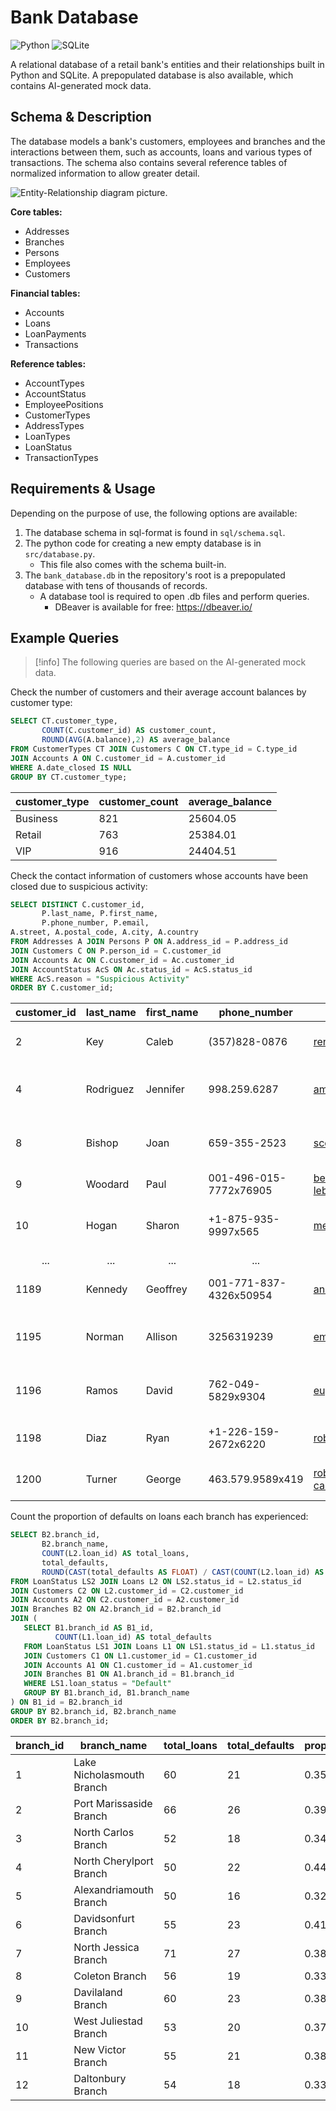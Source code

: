 # Bank Database

![Python](https://img.shields.io/badge/python-3670A0?style=for-the-badge&logo=python&logoColor=ffdd54) ![SQLite](https://img.shields.io/badge/sqlite-%2307405e.svg?style=for-the-badge&logo=sqlite&logoColor=white)

A relational database of a retail bank's entities and their relationships built in Python and SQLite. A prepopulated database is also available, which contains AI-generated mock data.

## Schema & Description

The database models a bank's customers, employees and branches and the interactions between them, such as accounts, loans and various types of transactions. The schema also contains several reference tables of normalized information to allow greater detail.

![Entity-Relationship diagram picture.](C:\Users\Niklas\bank-database\ER_diagram.png)

**Core tables:**
- Addresses
- Branches
- Persons
- Employees
- Customers

**Financial tables:**
- Accounts
- Loans
- LoanPayments
- Transactions

**Reference tables:**
- AccountTypes
- AccountStatus
- EmployeePositions
- CustomerTypes
- AddressTypes
- LoanTypes
- LoanStatus
- TransactionTypes
## Requirements & Usage

Depending on the purpose of use, the following options are available:

1. The database schema in sql-format is found in `sql/schema.sql`.
2. The python code for creating a new empty database is in `src/database.py`.
	- This file also comes with the schema built-in.
3. The `bank_database.db` in the repository's root is a prepopulated database with tens of thousands of records.
	- A database tool is required to open .db files and perform queries. 
		- DBeaver is available for free: https://dbeaver.io/
## Example Queries

> [!info]
> The following queries are based on the AI-generated mock data.

Check the number of customers and their average account balances by customer type:
```sql
SELECT CT.customer_type,
       COUNT(C.customer_id) AS customer_count,
       ROUND(AVG(A.balance),2) AS average_balance
FROM CustomerTypes CT JOIN Customers C ON CT.type_id = C.type_id
JOIN Accounts A ON C.customer_id = A.customer_id
WHERE A.date_closed IS NULL
GROUP BY CT.customer_type;
```

| customer_type | customer_count | average_balance |
| ------------- | -------------- | --------------- |
| Business      | 821            | 25604.05        |
| Retail        | 763            | 25384.01        |
| VIP           | 916            | 24404.51        |

Check the contact information of customers whose accounts have been closed due to suspicious activity:
```sql
SELECT DISTINCT C.customer_id,
       P.last_name, P.first_name,
       P.phone_number, P.email,
A.street, A.postal_code, A.city, A.country
FROM Addresses A JOIN Persons P ON A.address_id = P.address_id
JOIN Customers C ON P.person_id = C.customer_id
JOIN Accounts Ac ON C.customer_id = Ac.customer_id
JOIN AccountStatus AcS ON Ac.status_id = AcS.status_id
WHERE AcS.reason = "Suspicious Activity"
ORDER BY C.customer_id;
```

| customer_id          | last_name            | first_name           | phone_number           | email                          | street                         | postal_code          | city                 | country               |
| -------------------- | -------------------- | -------------------- | ---------------------- | ------------------------------ | ------------------------------ | -------------------- | -------------------- | --------------------- |
| 2                    | Key                  | Caleb                | (357)828-0876          | renee89@santos.biz             | 058 Anthony Ramp               | 67893                | New Josetown         | Saint Kitts and Nevis |
| 4                    | Rodriguez            | Jennifer             | 998.259.6287           | amy25@romero.com               | 984 Amanda Cliff Suite 247     | 02737                | Jasonport            | Saint Barthelemy      |
| 8                    | Bishop               | Joan                 | 659-355-2523           | scottrodgers@collier.com       | 90452 Stacey Station Suite 056 | 85982                | North Kevinmouth     | Zimbabwe              |
| 9                    | Woodard              | Paul                 | 001-496-015-7772x76905 | bergerjohn@baldwin-leblanc.org | 255 Kirk Island                | 70720                | Mitchellmouth        | Belize                |
| 10                   | Hogan                | Sharon               | +1-875-935-9997x565    | medinaseth@gmail.com           | 62022 Oconnell Curve Apt. 331  | 54439                | Nelsonmouth          | Brunei Darussalam     |
| <center>...</center> | <center>...</center> | <center>...</center> | <center>...</center>   | <center>...</center>           | <center>...</center>           | <center>...</center> | <center>...</center> | <center>...</center>  |
| 1189                 | Kennedy              | Geoffrey             | 001-771-837-4326x50954 | andrea83@yahoo.com             | 812 Wright Bridge              | 19044                | Julianfurt           | San Marino            |
| 1195                 | Norman               | Allison              | 3256319239             | emily08@harris.info            | 3689 Velasquez Isle Suite 856  | 09046                | Port Michael         | Botswana              |
| 1196                 | Ramos                | David                | 762-049-5829x9304      | eugene75@hotmail.com           | 0585 Garcia Falls Suite 554    | 30699                | Mcintyreside         | Sri Lanka             |
| 1198                 | Diaz                 | Ryan                 | +1-226-159-2672x6220   | robert30@yahoo.com             | 4351 Austin Hill Suite 743     | 14715                | Smithmouth           | Denmark               |
| 1200                 | Turner               | George               | 463.579.9589x419       | robertallen@meyer-cain.com     | 430 Carr Freeway Apt. 133      | 09896                | East Mark            | India                 |

Count the proportion of defaults on loans each branch has experienced:
```sql
SELECT B2.branch_id,
       B2.branch_name,
       COUNT(L2.loan_id) AS total_loans,
       total_defaults,
       ROUND(CAST(total_defaults AS FLOAT) / CAST(COUNT(L2.loan_id) AS FLOAT),4) AS proportion
FROM LoanStatus LS2 JOIN Loans L2 ON LS2.status_id = L2.status_id
JOIN Customers C2 ON L2.customer_id = C2.customer_id
JOIN Accounts A2 ON C2.customer_id = A2.customer_id
JOIN Branches B2 ON A2.branch_id = B2.branch_id
JOIN (
   SELECT B1.branch_id AS B1_id,
          COUNT(L1.loan_id) AS total_defaults
   FROM LoanStatus LS1 JOIN Loans L1 ON LS1.status_id = L1.status_id
   JOIN Customers C1 ON L1.customer_id = C1.customer_id
   JOIN Accounts A1 ON C1.customer_id = A1.customer_id
   JOIN Branches B1 ON A1.branch_id = B1.branch_id
   WHERE LS1.loan_status = "Default"
   GROUP BY B1.branch_id, B1.branch_name
) ON B1_id = B2.branch_id
GROUP BY B2.branch_id, B2.branch_name
ORDER BY B2.branch_id;
```

|branch_id|branch_name|total_loans|total_defaults|proportion|
|---------|-----------|-----------|--------------|----------|
|1|Lake Nicholasmouth Branch|60|21|0.35|
|2|Port Marissaside Branch|66|26|0.3939|
|3|North Carlos Branch|52|18|0.3462|
|4|North Cherylport Branch|50|22|0.44|
|5|Alexandriamouth Branch|50|16|0.32|
|6|Davidsonfurt Branch|55|23|0.4182|
|7|North Jessica Branch|71|27|0.3803|
|8|Coleton Branch|56|19|0.3393|
|9|Davilaland Branch|60|23|0.3833|
|10|West Juliestad Branch|53|20|0.3774|
|11|New Victor Branch|55|21|0.3818|
|12|Daltonbury Branch|54|18|0.3333|
